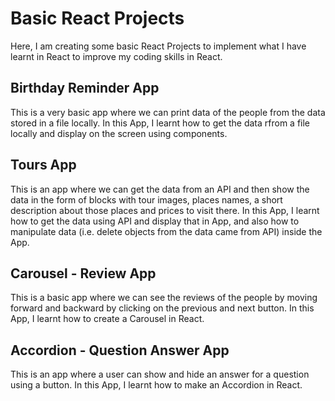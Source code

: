 # Basic React Projects

Here, I am creating some basic React Projects to implement what I have learnt in React to improve my coding skills in React.


## Birthday Reminder App
This is a very basic app where we can print data of the people from the data stored in a file locally.
In this App, I learnt how to get the data rfrom a file locally and display on the screen using components.


## Tours App
This is an app where we can get the data from an API and then show the data in the form of blocks with tour images, places names, a short description about those places and prices to visit there.
In this App, I learnt how to get the data using API and display that in App, and also how to manipulate data (i.e. delete objects from the data came from API) inside the App.


## Carousel - Review App
This is a basic app where we can see the reviews of the people by moving forward and backward by clicking on the previous and next button.
In this App, I learnt how to create a Carousel in React.


## Accordion - Question Answer App
This is an app where a user can show and hide an answer for a question using a button.
In this App, I learnt how to make an Accordion in React.

